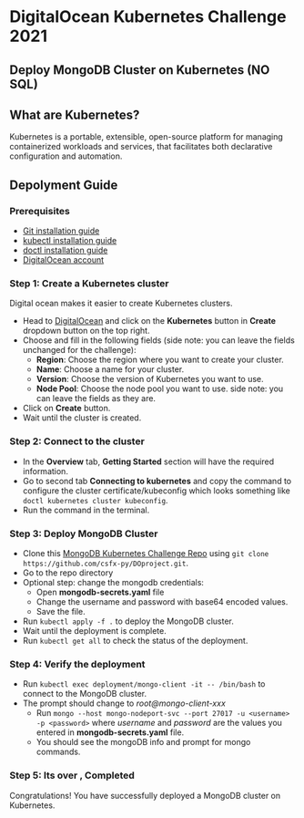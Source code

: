 # DigitalOcean Kubernetes Challenge 2021


## Deploy MongoDB Cluster on Kubernetes (NO SQL)


## What are Kubernetes?
Kubernetes is a portable, extensible, open-source platform for managing containerized workloads and services, that facilitates both declarative configuration and automation.


## Depolyment Guide

### Prerequisites
- [Git installation guide](https://git-scm.com/book/en/v2/Getting-Started-Installing-Git)
- [kubectl installation guide](https://kubernetes.io/docs/tasks/tools/install-kubectl/)
- [doctl installation guide](https://docs.digitalocean.com/reference/doctl/how-to/install/#step-1-install-doctl)
- [DigitalOcean account](https://www.digitalocean.com/)

### Step 1: Create a Kubernetes cluster
Digital ocean makes it easier to create Kubernetes clusters.
- Head to [DigitalOcean](https://www.digitalocean.com/) and click on the **Kubernetes** button in **Create** dropdown button on the top right.
- Choose and fill in the following fields (side note: you can leave the fields unchanged for the challenge):
    - **Region**: Choose the region where you want to create your cluster.
    - **Name**: Choose a name for your cluster.
    - **Version**: Choose the version of Kubernetes you want to use.
    - **Node Pool**: Choose the node pool you want to use.
    side note: you can leave the fields as they are.
- Click on **Create** button.
- Wait until the cluster is created.

### Step 2: Connect to the cluster
- In the **Overview** tab, **Getting Started** section will have the required information.
- Go to second tab **Connecting to kubernetes** and copy the command to configure the cluster certificate/kubeconfig which looks something like `doctl kubernetes cluster kubeconfig`.
- Run the command in the terminal.

### Step 3: Deploy MongoDB Cluster
- Clone this [MongoDB Kubernetes Challenge Repo](https://github.com/csfx-py/DOproject) using `git clone https://github.com/csfx-py/DOproject.git`.
- Go to the repo directory
- Optional step: change the mongodb credentials:
    - Open **mongodb-secrets.yaml** file
    - Change the username and password with base64 encoded values.
    - Save the file.
- Run `kubectl apply -f .` to deploy the MongoDB cluster.
- Wait until the deployment is complete.
- Run `kubectl get all` to check the status of the deployment.

### Step 4: Verify the deployment
- Run `kubectl exec deployment/mongo-client -it -- /bin/bash` to connect to the MongoDB cluster.
- The prompt should change to *root@mongo-client-xxx*
    - Run `mongo --host mongo-nodeport-svc --port 27017 -u <username> -p <password>` where *username* and *password* are the values you entered in **mongodb-secrets.yaml** file.
    - You should see the mongoDB info and prompt for mongo commands.

### Step 5: Its over , Completed
Congratulations! You have successfully deployed a MongoDB cluster on Kubernetes.

